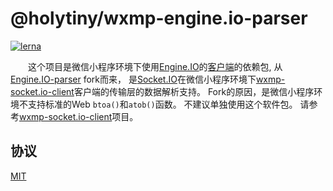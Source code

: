 
# @holytiny/wxmp-engine.io-parser

[![lerna](https://img.shields.io/badge/maintained%20with-lerna-cc00ff.svg)](https://lerna.js.org/)

&emsp;&emsp;这个项目是微信小程序环境下使用[Engine.IO](http://github.com/socketio/engine.io)的[客户端](https://github.com/holytiny/feathersjs-wxmp-socket.io-client/tree/master/packages/wxmp-engine.io-client)的依赖包,
从[Engine.IO-parser](https://github.com/socketio/engine.io-parser) fork而来，
是[Socket.IO](http://github.com/socketio/socket.io)在微信小程序环境下[wxmp-socket.io-client](https://github.com/holytiny/feathersjs-wxmp-socket.io-client#readme)客户端的传输层的数据解析支持。
Fork的原因，是微信小程序环境不支持标准的Web `btoa()`和`atob()`函数。
不建议单独使用这个软件包。
请参考[wxmp-socket.io-client](https://github.com/holytiny/feathersjs-wxmp-socket.io-client#readme)项目。

## 协议

[MIT](/LICENSE)

